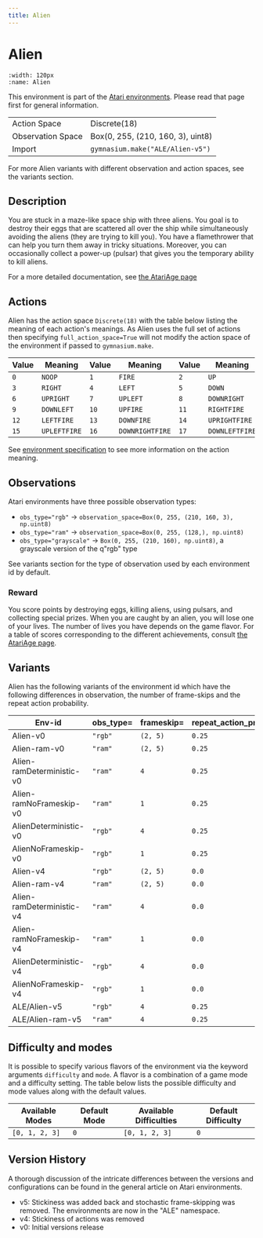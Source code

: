 ```yaml
---
title: Alien
---
```


# Alien

```{figure} ../../_static/videos/environments/alien.gif
:width: 120px
:name: Alien
```

This environment is part of the <a href='..'>Atari environments</a>. Please read that page first for general information.

|                   |                                   |
|-------------------|-----------------------------------|
| Action Space      | Discrete(18)                      |
| Observation Space | Box(0, 255, (210, 160, 3), uint8) |
| Import            | `gymnasium.make("ALE/Alien-v5")`  |

For more Alien variants with different observation and action spaces, see the variants section.

## Description

You are stuck in a maze-like space ship with three aliens. You goal is to destroy their eggs that are scattered all over the ship while simultaneously avoiding the aliens (they are trying to kill you). You have a flamethrower that can help you turn them away in tricky situations. Moreover, you can occasionally collect a power-up (pulsar) that gives you the temporary ability to kill aliens.

For a more detailed documentation, see [the AtariAge page](https://atariage.com/manual_html_page.php?SoftwareID=815)

## Actions

Alien has the action space `Discrete(18)` with the table below listing the meaning of each action's meanings.
As Alien uses the full set of actions then specifying `full_action_space=True` will not modify the action space of the environment if passed to `gymnasium.make`.

| Value   | Meaning      | Value   | Meaning         | Value   | Meaning        |
|---------|--------------|---------|-----------------|---------|----------------|
| `0`     | `NOOP`       | `1`     | `FIRE`          | `2`     | `UP`           |
| `3`     | `RIGHT`      | `4`     | `LEFT`          | `5`     | `DOWN`         |
| `6`     | `UPRIGHT`    | `7`     | `UPLEFT`        | `8`     | `DOWNRIGHT`    |
| `9`     | `DOWNLEFT`   | `10`    | `UPFIRE`        | `11`    | `RIGHTFIRE`    |
| `12`    | `LEFTFIRE`   | `13`    | `DOWNFIRE`      | `14`    | `UPRIGHTFIRE`  |
| `15`    | `UPLEFTFIRE` | `16`    | `DOWNRIGHTFIRE` | `17`    | `DOWNLEFTFIRE` |

See [environment specification](../env-spec) to see more information on the action meaning.

## Observations

Atari environments have three possible observation types:

- `obs_type="rgb"` -> `observation_space=Box(0, 255, (210, 160, 3), np.uint8)`
- `obs_type="ram"` -> `observation_space=Box(0, 255, (128,), np.uint8)`
- `obs_type="grayscale"` -> `Box(0, 255, (210, 160), np.uint8)`, a grayscale version of the q"rgb" type

See variants section for the type of observation used by each environment id by default.

### Reward
        
You score points by destroying eggs, killing aliens, using pulsars, and collecting special prizes. When you are caught by an alien, you will lose one of your lives. The number of lives you have depends on the game flavor. For a table of scores corresponding to the different achievements, consult [the AtariAge page](https://atariage.com/manual_html_page.php?SoftwareID=815).

## Variants

Alien has the following variants of the environment id which have the following differences in observation,
the number of frame-skips and the repeat action probability.

| Env-id                    | obs_type=   | frameskip=   | repeat_action_probability=   |
|---------------------------|-------------|--------------|------------------------------|
| Alien-v0                  | `"rgb"`     | `(2, 5)`     | `0.25`                       |
| Alien-ram-v0              | `"ram"`     | `(2, 5)`     | `0.25`                       |
| Alien-ramDeterministic-v0 | `"ram"`     | `4`          | `0.25`                       |
| Alien-ramNoFrameskip-v0   | `"ram"`     | `1`          | `0.25`                       |
| AlienDeterministic-v0     | `"rgb"`     | `4`          | `0.25`                       |
| AlienNoFrameskip-v0       | `"rgb"`     | `1`          | `0.25`                       |
| Alien-v4                  | `"rgb"`     | `(2, 5)`     | `0.0`                        |
| Alien-ram-v4              | `"ram"`     | `(2, 5)`     | `0.0`                        |
| Alien-ramDeterministic-v4 | `"ram"`     | `4`          | `0.0`                        |
| Alien-ramNoFrameskip-v4   | `"ram"`     | `1`          | `0.0`                        |
| AlienDeterministic-v4     | `"rgb"`     | `4`          | `0.0`                        |
| AlienNoFrameskip-v4       | `"rgb"`     | `1`          | `0.0`                        |
| ALE/Alien-v5              | `"rgb"`     | `4`          | `0.25`                       |
| ALE/Alien-ram-v5          | `"ram"`     | `4`          | `0.25`                       |

## Difficulty and modes

It is possible to specify various flavors of the environment via the keyword arguments `difficulty` and `mode`.
A flavor is a combination of a game mode and a difficulty setting. The table below lists the possible difficulty and mode values
along with the default values.

| Available Modes   | Default Mode   | Available Difficulties   | Default Difficulty   |
|-------------------|----------------|--------------------------|----------------------|
| `[0, 1, 2, 3]`    | `0`            | `[0, 1, 2, 3]`           | `0`                  |

## Version History

A thorough discussion of the intricate differences between the versions and configurations can be found in the general article on Atari environments.

* v5: Stickiness was added back and stochastic frame-skipping was removed. The environments are now in the "ALE" namespace.
* v4: Stickiness of actions was removed
* v0: Initial versions release
